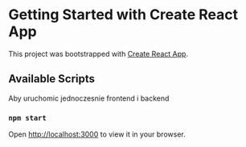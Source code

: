 # Getting Started with Create React App

This project was bootstrapped with [Create React App](https://github.com/facebook/create-react-app).

## Available Scripts

Aby uruchomic jednoczesnie frontend i backend
### `npm start`

Open [http://localhost:3000](http://localhost:3000) to view it in your browser.

